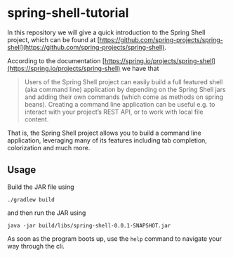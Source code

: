 # spring-shell-tutorial

In this repository we will give a quick introduction to the Spring Shell project, which can be found at [https://github.com/spring-projects/spring-shell](https://github.com/spring-projects/spring-shell).

According to the documentation [https://spring.io/projects/spring-shell](https://spring.io/projects/spring-shell) we have that 

> Users of the Spring Shell project can easily build a full featured shell (aka command line) application by depending on the Spring Shell jars and adding their own commands (which come as methods on spring beans). Creating a command line application can be useful e.g. to interact with your project’s REST API, or to work with local file content.

That is, the Spring Shell project allows you to build a command line application, leveraging many of its features including tab completion, colorization and much more.

## Usage

Build the JAR file using

```shell
./gradlew build
```

and then run the JAR using

```shell
java -jar build/libs/spring-shell-0.0.1-SNAPSHOT.jar
```

As soon as the program boots up, use the `help` command to navigate your way through the cli.
